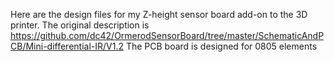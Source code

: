Here are the design files for my Z-height sensor board add-on to the 3D printer.
The original description is https://github.com/dc42/OrmerodSensorBoard/tree/master/SchematicAndPCB/Mini-differential-IR/V1.2 
The PCB board  is designed for 0805 elements 
